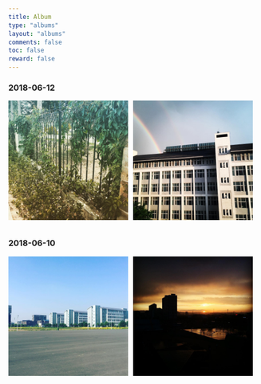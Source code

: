 ```yaml
---
title: Album
type: "albums"
layout: "albums"
comments: false
toc: false
reward: false
---
```


### 2018-06-12

<img src="/albums/imgs/20180612-1.jpg" alt="The elves are coming at once" class="img" /><img src="/albums/imgs/20180612-2.jpg" alt="Double Rainbow" class="img-last" />

### 2018-06-10

<img src="/albums/imgs/20180610-1.jpg" alt="蓝天白云，晴空万里" class="img" /><img src="/albums/imgs/20180610-2.jpg" alt="忽然暴风雨" class="img-last" />



<style>.img{width:240px;display:inline-block;margin:0 10px 10px 0;}.img-last{width:240px;display:inline-block;margin:0 0 10px 0;}</style>
<script>function ready(fn){  if(document.addEventListener){document.addEventListener('DOMContentLoaded',function(){  document.removeEventListener('DOMContentLoaded',arguments.callee,false); fn();},false);}else if(document.attachEvent){document.attachEvent('onreadystatechange',function(){if(document.readyState=='complete'){document.detachEvent('onreadystatechange',arguments.callee);fn();}});}}; ready(function(){var img = document.getElementsByTagName("img");if(window.screen.width < 500){for(var i = 0 ; i < img.length;i++){var len = (window.screen.width-40) / 2;img[i].style.width = len.toString()+"px";}}}); </script>